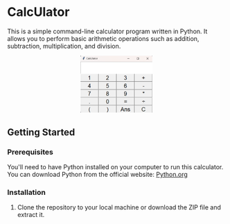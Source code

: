 # CalcUlator

This is a simple command-line calculator program written in Python. It allows you to perform basic arithmetic operations such as addition, subtraction, multiplication, and division.

<p align="center" width="100%">
    <img width="33%" src="demo.png">
</p>

## Getting Started
### Prerequisites

You'll need to have Python installed on your computer to run this calculator. You can download Python from the official website: [Python.org](https://www.python.org/downloads/)

### Installation

1. Clone the repository to your local machine or download the ZIP file and extract it.
